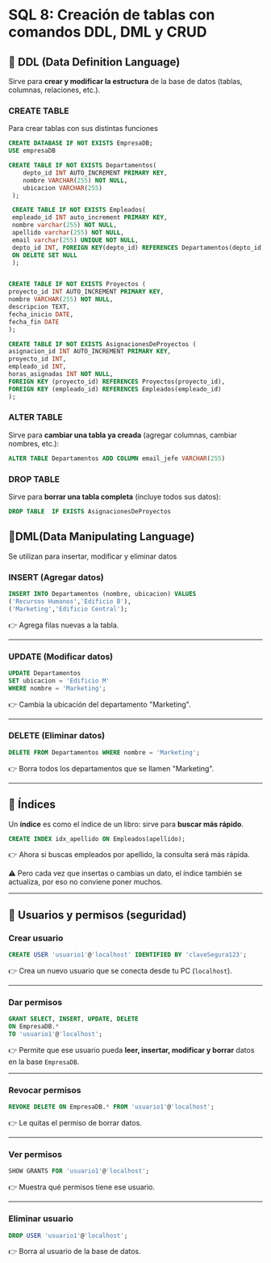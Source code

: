 

# SQL 8: Creación de tablas con comandos DDL, DML y CRUD
## 🔹 DDL (Data Definition Language)

Sirve para **crear y modificar la estructura** de la base de datos (tablas, columnas, relaciones, etc.).

### CREATE TABLE

Para crear tablas con sus distintas funciones

```sql
CREATE DATABASE IF NOT EXISTS EmpresaDB;
USE empresaDB
```

```sql
CREATE TABLE IF NOT EXISTS Departamentos(
	depto_id INT AUTO_INCREMENT PRIMARY KEY,
    nombre VARCHAR(255) NOT NULL,
    ubicacion VARCHAR(255)
 );
```

```sql
 CREATE TABLE IF NOT EXISTS Empleados(
 empleado_id INT auto_increment PRIMARY KEY,
 nombre varchar(255) NOT NULL,
 apellido varchar(255) NOT NULL,
 email varchar(255) UNIQUE NOT NULL,
 depto_id INT, FOREIGN KEY(depto_id) REFERENCES Departamentos(depto_id)
 ON DELETE SET NULL
 );
```

```sql

CREATE TABLE IF NOT EXISTS Proyectos (
proyecto_id INT AUTO_INCREMENT PRIMARY KEY,
nombre VARCHAR(255) NOT NULL,
descripcion TEXT,
fecha_inicio DATE,
fecha_fin DATE
);

CREATE TABLE IF NOT EXISTS AsignacionesDeProyectos (
asignacion_id INT AUTO_INCREMENT PRIMARY KEY,
proyecto_id INT,
empleado_id INT,
horas_asignadas INT NOT NULL,
FOREIGN KEY (proyecto_id) REFERENCES Proyectos(proyecto_id),
FOREIGN KEY (empleado_id) REFERENCES Empleados(empleado_id)
);
```

### ALTER TABLE

Sirve para **cambiar una tabla ya creada** (agregar columnas, cambiar nombres, etc.):

```sql
ALTER TABLE Departamentos ADD COLUMN email_jefe VARCHAR(255)
```

### DROP TABLE

Sirve para **borrar una tabla completa** (incluye todos sus datos):

```sql
DROP TABLE  IF EXISTS AsignacionesDeProyectos 
```

## 🔹DML(Data Manipulating Language)

Se utilizan para insertar, modificar y eliminar datos

### INSERT (Agregar datos)

```sql
INSERT INTO Departamentos (nombre, ubicacion) VALUES
('Recursos Humanos','Edificio B'),
('Marketing','Edificio Central');

```

👉 Agrega filas nuevas a la tabla.

---

### UPDATE (Modificar datos)

```sql
UPDATE Departamentos
SET ubicacion = 'Edificio M'
WHERE nombre = 'Marketing';

```

👉 Cambia la ubicación del departamento "Marketing".

---

### DELETE (Eliminar datos)

```sql
DELETE FROM Departamentos WHERE nombre = 'Marketing';

```

👉 Borra todos los departamentos que se llamen "Marketing".

---

## 🔹 Índices

Un **índice** es como el índice de un libro: sirve para **buscar más rápido**.

```sql
CREATE INDEX idx_apellido ON Empleados(apellido);

```

👉 Ahora si buscas empleados por apellido, la consulta será más rápida.

⚠️ Pero cada vez que insertas o cambias un dato, el índice también se actualiza, por eso no conviene poner muchos.

---

## 🔹 Usuarios y permisos (seguridad)

### Crear usuario

```sql
CREATE USER 'usuario1'@'localhost' IDENTIFIED BY 'claveSegura123';

```

👉 Crea un nuevo usuario que se conecta desde tu PC (`localhost`).

---

### Dar permisos

```sql
GRANT SELECT, INSERT, UPDATE, DELETE
ON EmpresaDB.*
TO 'usuario1'@'localhost';

```

👉 Permite que ese usuario pueda **leer, insertar, modificar y borrar** datos en la base `EmpresaDB`.

---

### Revocar permisos

```sql
REVOKE DELETE ON EmpresaDB.* FROM 'usuario1'@'localhost';

```

👉 Le quitas el permiso de borrar datos.

---

### Ver permisos

```sql
SHOW GRANTS FOR 'usuario1'@'localhost';

```

👉 Muestra qué permisos tiene ese usuario.

---

### Eliminar usuario

```sql
DROP USER 'usuario1'@'localhost';

```

👉 Borra al usuario de la base de datos.
